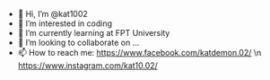 - 👋 Hi, I’m @kat1002
- 👀 I’m interested in coding
- 🌱 I’m currently learning at FPT University
- 💞️ I’m looking to collaborate on ...
- 📫 How to reach me: https://www.facebook.com/katdemon.02/ \n
                       https://www.instagram.com/kat10.02/

<!---
kat1002/kat1002 is a ✨ special ✨ repository because its `README.md` (this file) appears on your GitHub profile.
You can click the Preview link to take a look at your changes.
--->
